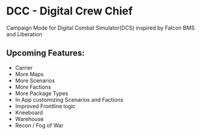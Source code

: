 # DCC - Digital Crew Chief

Campaign Mode for Digital Combat Simulator(DCS) inspired by Falcon BMS and Liberation

## Upcoming Features:
*  Carrier
*  More Maps
*  More Scenarios
*  More Factions
*  More Package Types
*  In App customizing Scenarios and Factions
*  Improved Frontline logic
*  Kneeboard
*  Warehouse
*  Recon / Fog of War
